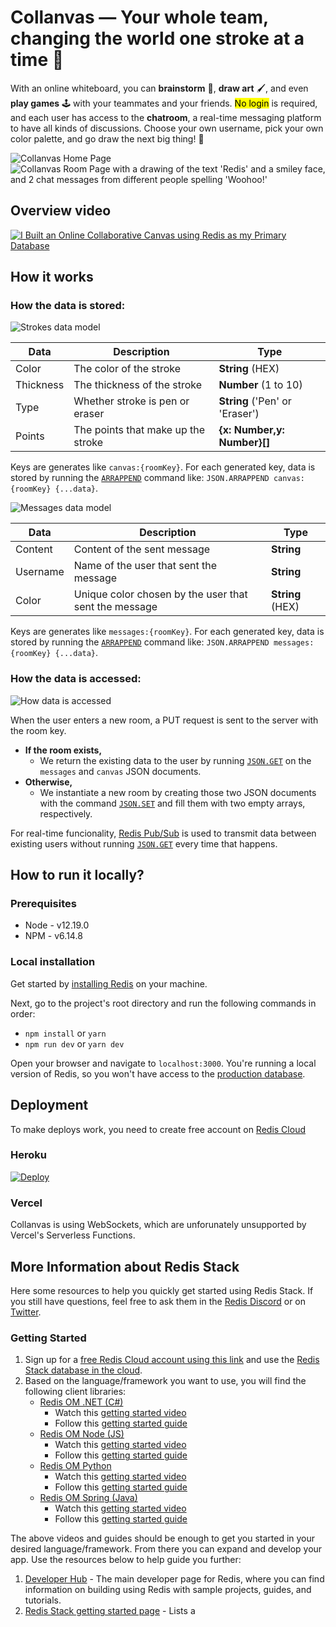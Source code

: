 # Collanvas — Your whole team, changing the world one stroke at a time 🎨

With an online whiteboard, you can **brainstorm** 🧠, **draw art** 🖌️, and even **play games** 🕹️ with your teammates and your friends. <mark>No login</mark> is required, and each user has access to the **chatroom**, a real-time messaging platform to have all kinds of discussions. Choose your own username, pick your own color palette, and go draw the next big thing! 🚀

<img src="assets/screenshot-1.png" alt="Collanvas Home Page"/>
<img src="assets/screenshot-2.png" alt="Collanvas Room Page with a drawing of the text 'Redis' and a smiley face, and 2 chat messages from different people spelling 'Woohoo!'"/>

## Overview video

[![I Built an Online Collaborative Canvas using Redis as my Primary Database](https://i3.ytimg.com/vi/Dh1a1vQyAJc/maxresdefault.jpg)](https://www.youtube.com/watch?v=Dh1a1vQyAJc)

## How it works

### How the data is stored:

![Strokes data model](assets/strokes-data.png)

| Data      | Description                        | Type                           |
| --------- | ---------------------------------- | ------------------------------ |
| Color     | The color of the stroke            | **String** (HEX)               |
| Thickness | The thickness of the stroke        | **Number** (1 to 10)           |
| Type      | Whether stroke is pen or eraser    | **String** ('Pen' or 'Eraser') |
| Points    | The points that make up the stroke | **{x: Number,y: Number}[]**    |

Keys are generates like `canvas:{roomKey}`. For each generated key, data is stored by running the [`ARRAPPEND`](https://redis.io/commands/json.arrappend/) command like: `JSON.ARRAPPEND canvas:{roomKey} {...data}`.

![Messages data model](assets/messages-data.png)

| Data     | Description                                           | Type             |
| -------- | ----------------------------------------------------- | ---------------- |
| Content  | Content of the sent message                           | **String**       |
| Username | Name of the user that sent the message                | **String**       |
| Color    | Unique color chosen by the user that sent the message | **String** (HEX) |

Keys are generates like `messages:{roomKey}`. For each generated key, data is stored by running the [`ARRAPPEND`](https://redis.io/commands/json.arrappend/) command like: `JSON.ARRAPPEND messages:{roomKey} {...data}`.

### How the data is accessed:

![How data is accessed](assets/data-access.png)

When the user enters a new room, a PUT request is sent to the server with the room key.

- **If the room exists,**
  - We return the existing data to the user by running [`JSON.GET`](https://redis.io/commands/json.get/) on the `messages` and `canvas` JSON documents.
- **Otherwise,**
  - We instantiate a new room by creating those two JSON documents with the command [`JSON.SET`](https://redis.io/commands/json.set/) and fill them with two empty arrays, respectively.

For real-time funcionality, [Redis Pub/Sub](https://redis.io/docs/manual/pubsub/) is used to transmit data between existing users without running [`JSON.GET`](https://redis.io/commands/json.get/) every time that happens.

## How to run it locally?

### Prerequisites

- Node - v12.19.0
- NPM - v6.14.8

### Local installation

Get started by [installing Redis](https://redis.io/docs/getting-started/installation/) on your machine.

Next, go to the project's root directory and run the following commands in order:

- `npm install` or `yarn`
- `npm run dev` or `yarn dev`

Open your browser and navigate to `localhost:3000`. You're running a local version of Redis, so you won't have access to the [production database](https://collanvas.herokuapp.com/).

## Deployment

To make deploys work, you need to create free account on [Redis Cloud](https://redis.info/try-free-dev-to)

### Heroku

[![Deploy](https://www.herokucdn.com/deploy/button.svg)](https://heroku.com/deploy)

### Vercel

Collanvas is using WebSockets, which are unforunately unsupported by Vercel's Serverless Functions.

## More Information about Redis Stack

Here some resources to help you quickly get started using Redis Stack. If you still have questions, feel free to ask them in the [Redis Discord](https://discord.gg/redis) or on [Twitter](https://twitter.com/redisinc).

### Getting Started

1. Sign up for a [free Redis Cloud account using this link](https://redis.info/try-free-dev-to) and use the [Redis Stack database in the cloud](https://developer.redis.com/create/rediscloud).
1. Based on the language/framework you want to use, you will find the following client libraries:
   - [Redis OM .NET (C#)](https://github.com/redis/redis-om-dotnet)
     - Watch this [getting started video](https://www.youtube.com/watch?v=ZHPXKrJCYNA)
     - Follow this [getting started guide](https://redis.io/docs/stack/get-started/tutorials/stack-dotnet/)
   - [Redis OM Node (JS)](https://github.com/redis/redis-om-node)
     - Watch this [getting started video](https://www.youtube.com/watch?v=KUfufrwpBkM)
     - Follow this [getting started guide](https://redis.io/docs/stack/get-started/tutorials/stack-node/)
   - [Redis OM Python](https://github.com/redis/redis-om-python)
     - Watch this [getting started video](https://www.youtube.com/watch?v=PPT1FElAS84)
     - Follow this [getting started guide](https://redis.io/docs/stack/get-started/tutorials/stack-python/)
   - [Redis OM Spring (Java)](https://github.com/redis/redis-om-spring)
     - Watch this [getting started video](https://www.youtube.com/watch?v=YhQX8pHy3hk)
     - Follow this [getting started guide](https://redis.io/docs/stack/get-started/tutorials/stack-spring/)

The above videos and guides should be enough to get you started in your desired language/framework. From there you can expand and develop your app. Use the resources below to help guide you further:

1. [Developer Hub](https://redis.info/devhub) - The main developer page for Redis, where you can find information on building using Redis with sample projects, guides, and tutorials.
1. [Redis Stack getting started page](https://redis.io/docs/stack/) - Lists a
